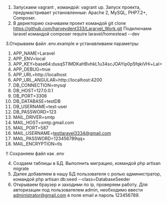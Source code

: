 1. Запускаем vagrant , командой:  vagrant up.
Запуск проекта, предумастривает установленные: Apache 2, MySQL, PHP7.2+, Composer.
2. В дерикторию скачиваем проект командой git clone https://github.com/harveydent333/Lararvel_Work.git
Подключаем laravel командой  composer require laravel/homestead --dev

3.Открываем файл .env.example и устанавливаем параметры:
1) APP_NAME=Laravel
2) APP_ENV=local
3) APP_KEY=base64:dusqSTIMDKaHBvhkL1u34scJOAYip0p5fqkiVHi+LaI=
4) APP_DEBUG=true
5) APP_URL=http://localhost
6) APP_URL_ANGULAR=http://localhost:4200
7) DB_CONNECTION=mysql
8) DB_HOST=127.0.0.1
9) DB_PORT=3306
10) DB_DATABASE=testDB
11) DB_USERNAME=test-user
12) DB_PASSWORD=123
13) MAIL_DRIVER=smtp
14) MAIL_HOST=smtp.gmail.com
15) MAIL_PORT=587
16) MAIL_USERNAME=testlaravel3334@gmail.com
17) MAIL_PASSWORD=123456789qq+
18) MAIL_ENCRYPTION=tls

!! Сохраняем файл как  .env

4. Создаем таблицы в БД. Выполнить миграцию, командой php artisan migrate 
5. Далее добавляем в нашу БД пользователя с ролью администратор, командой php artisan db:seed --class=DatabaseSeeder
6. Открываем браузер и заходими по ip, проверяем работу.
Для авторизации под пользователем admin, необходимо ввести administrator@gmail.com в поле email и пароль 123456789.
